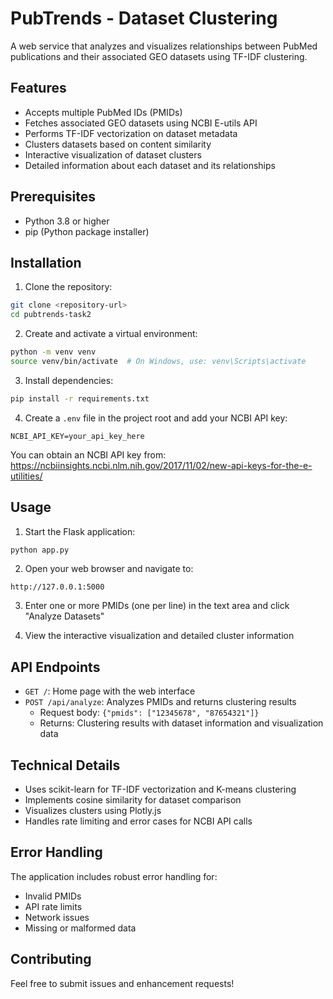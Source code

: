 # PubTrends - Dataset Clustering

A web service that analyzes and visualizes relationships between PubMed publications and their associated GEO datasets using TF-IDF clustering.

## Features

- Accepts multiple PubMed IDs (PMIDs)
- Fetches associated GEO datasets using NCBI E-utils API
- Performs TF-IDF vectorization on dataset metadata
- Clusters datasets based on content similarity
- Interactive visualization of dataset clusters
- Detailed information about each dataset and its relationships

## Prerequisites

- Python 3.8 or higher
- pip (Python package installer)

## Installation

1. Clone the repository:
```bash
git clone <repository-url>
cd pubtrends-task2
```

2. Create and activate a virtual environment:
```bash
python -m venv venv
source venv/bin/activate  # On Windows, use: venv\Scripts\activate
```

3. Install dependencies:
```bash
pip install -r requirements.txt
```

4. Create a `.env` file in the project root and add your NCBI API key:
```
NCBI_API_KEY=your_api_key_here
```

You can obtain an NCBI API key from: https://ncbiinsights.ncbi.nlm.nih.gov/2017/11/02/new-api-keys-for-the-e-utilities/

## Usage

1. Start the Flask application:
```bash
python app.py
```

2. Open your web browser and navigate to:
```
http://127.0.0.1:5000
```

3. Enter one or more PMIDs (one per line) in the text area and click "Analyze Datasets"

4. View the interactive visualization and detailed cluster information

## API Endpoints

- `GET /`: Home page with the web interface
- `POST /api/analyze`: Analyzes PMIDs and returns clustering results
  - Request body: `{"pmids": ["12345678", "87654321"]}`
  - Returns: Clustering results with dataset information and visualization data

## Technical Details

- Uses scikit-learn for TF-IDF vectorization and K-means clustering
- Implements cosine similarity for dataset comparison
- Visualizes clusters using Plotly.js
- Handles rate limiting and error cases for NCBI API calls

## Error Handling

The application includes robust error handling for:
- Invalid PMIDs
- API rate limits
- Network issues
- Missing or malformed data

## Contributing

Feel free to submit issues and enhancement requests!